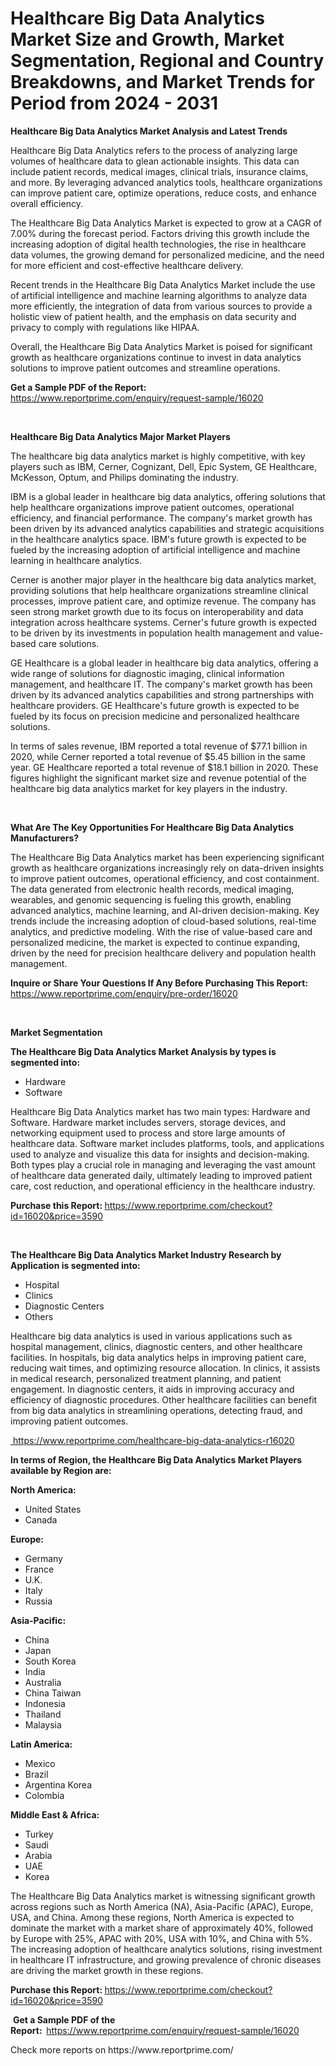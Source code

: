 <p><h1>Healthcare Big Data Analytics Market Size and Growth, Market Segmentation, Regional and Country Breakdowns, and Market Trends for Period from 2024 -  2031</h1></p><p><strong>Healthcare Big Data Analytics Market Analysis and Latest Trends</strong></p>
<p><p>Healthcare Big Data Analytics refers to the process of analyzing large volumes of healthcare data to glean actionable insights. This data can include patient records, medical images, clinical trials, insurance claims, and more. By leveraging advanced analytics tools, healthcare organizations can improve patient care, optimize operations, reduce costs, and enhance overall efficiency.</p><p>The Healthcare Big Data Analytics Market is expected to grow at a CAGR of 7.00% during the forecast period. Factors driving this growth include the increasing adoption of digital health technologies, the rise in healthcare data volumes, the growing demand for personalized medicine, and the need for more efficient and cost-effective healthcare delivery.</p><p>Recent trends in the Healthcare Big Data Analytics Market include the use of artificial intelligence and machine learning algorithms to analyze data more efficiently, the integration of data from various sources to provide a holistic view of patient health, and the emphasis on data security and privacy to comply with regulations like HIPAA.</p><p>Overall, the Healthcare Big Data Analytics Market is poised for significant growth as healthcare organizations continue to invest in data analytics solutions to improve patient outcomes and streamline operations.</p></p>
<p><strong>Get a Sample PDF of the Report:&nbsp;</strong> <a href="https://www.reportprime.com/enquiry/request-sample/16020">https://www.reportprime.com/enquiry/request-sample/16020</a></p>
<p>&nbsp;</p>
<p><strong>Healthcare Big Data Analytics Major Market Players</strong></p>
<p><p>The healthcare big data analytics market is highly competitive, with key players such as IBM, Cerner, Cognizant, Dell, Epic System, GE Healthcare, McKesson, Optum, and Philips dominating the industry. </p><p>IBM is a global leader in healthcare big data analytics, offering solutions that help healthcare organizations improve patient outcomes, operational efficiency, and financial performance. The company's market growth has been driven by its advanced analytics capabilities and strategic acquisitions in the healthcare analytics space. IBM's future growth is expected to be fueled by the increasing adoption of artificial intelligence and machine learning in healthcare analytics.</p><p>Cerner is another major player in the healthcare big data analytics market, providing solutions that help healthcare organizations streamline clinical processes, improve patient care, and optimize revenue. The company has seen strong market growth due to its focus on interoperability and data integration across healthcare systems. Cerner's future growth is expected to be driven by its investments in population health management and value-based care solutions.</p><p>GE Healthcare is a global leader in healthcare big data analytics, offering a wide range of solutions for diagnostic imaging, clinical information management, and healthcare IT. The company's market growth has been driven by its advanced analytics capabilities and strong partnerships with healthcare providers. GE Healthcare's future growth is expected to be fueled by its focus on precision medicine and personalized healthcare solutions.</p><p>In terms of sales revenue, IBM reported a total revenue of $77.1 billion in 2020, while Cerner reported a total revenue of $5.45 billion in the same year. GE Healthcare reported a total revenue of $18.1 billion in 2020. These figures highlight the significant market size and revenue potential of the healthcare big data analytics market for key players in the industry.</p></p>
<p>&nbsp;</p>
<p><strong>What Are The Key Opportunities For Healthcare Big Data Analytics Manufacturers?</strong></p>
<p><p>The Healthcare Big Data Analytics market has been experiencing significant growth as healthcare organizations increasingly rely on data-driven insights to improve patient outcomes, operational efficiency, and cost containment. The data generated from electronic health records, medical imaging, wearables, and genomic sequencing is fueling this growth, enabling advanced analytics, machine learning, and AI-driven decision-making. Key trends include the increasing adoption of cloud-based solutions, real-time analytics, and predictive modeling. With the rise of value-based care and personalized medicine, the market is expected to continue expanding, driven by the need for precision healthcare delivery and population health management.</p></p>
<p><strong>Inquire or Share Your Questions If Any Before Purchasing This Report:</strong> <a href="https://www.reportprime.com/enquiry/pre-order/16020">https://www.reportprime.com/enquiry/pre-order/16020</a></p>
<p>&nbsp;</p>
<p><strong>Market Segmentation</strong></p>
<p><strong>The Healthcare Big Data Analytics Market Analysis by types is segmented into:</strong></p>
<p><ul><li>Hardware</li><li>Software</li></ul></p>
<p><p>Healthcare Big Data Analytics market has two main types: Hardware and Software. Hardware market includes servers, storage devices, and networking equipment used to process and store large amounts of healthcare data. Software market includes platforms, tools, and applications used to analyze and visualize this data for insights and decision-making. Both types play a crucial role in managing and leveraging the vast amount of healthcare data generated daily, ultimately leading to improved patient care, cost reduction, and operational efficiency in the healthcare industry.</p></p>
<p><strong>Purchase this Report:&nbsp;</strong><a href="https://www.reportprime.com/checkout?id=16020&price=3590">https://www.reportprime.com/checkout?id=16020&price=3590</a></p>
<p>&nbsp;</p>
<p><strong>The Healthcare Big Data Analytics Market Industry Research by Application is segmented into:</strong></p>
<p><ul><li>Hospital</li><li>Clinics</li><li>Diagnostic Centers</li><li>Others</li></ul></p>
<p><p>Healthcare big data analytics is used in various applications such as hospital management, clinics, diagnostic centers, and other healthcare facilities. In hospitals, big data analytics helps in improving patient care, reducing wait times, and optimizing resource allocation. In clinics, it assists in medical research, personalized treatment planning, and patient engagement. In diagnostic centers, it aids in improving accuracy and efficiency of diagnostic procedures. Other healthcare facilities can benefit from big data analytics in streamlining operations, detecting fraud, and improving patient outcomes.</p></p>
<p><a href="https://www.reportprime.com/healthcare-big-data-analytics-r16020">&nbsp;https://www.reportprime.com/healthcare-big-data-analytics-r16020</a></p>
<p><strong>In terms of Region, the Healthcare Big Data Analytics Market Players available by Region are:</strong></p>
<p>
    <p> <strong> North America: </strong>
        <ul>
            <li>United States</li>
            <li>Canada</li>
        </ul>
        </p> 
    <p> <strong> Europe: </strong>
        <ul>
            <li>Germany</li>
            <li>France</li>
            <li>U.K.</li>
            <li>Italy</li>
            <li>Russia</li>
        </ul>
        </p> 
    <p> <strong> Asia-Pacific: </strong>
        <ul>
            <li>China</li>
            <li>Japan</li>
            <li>South Korea</li>
            <li>India</li>
            <li>Australia</li>
            <li>China Taiwan</li>
            <li>Indonesia</li>
            <li>Thailand</li>
            <li>Malaysia</li>
        </ul>
        </p> 
    <p> <strong> Latin America: </strong>
        <ul>
            <li>Mexico</li>
            <li>Brazil</li>
            <li>Argentina Korea</li>
            <li>Colombia</li>
        </ul>
        </p> 
    <p> <strong> Middle East & Africa: </strong>
        <ul>
            <li>Turkey</li>
            <li>Saudi</li>
            <li>Arabia</li>
            <li>UAE</li>
            <li>Korea</li>
        </ul>
    </p>
    </p>
<p><p>The Healthcare Big Data Analytics market is witnessing significant growth across regions such as North America (NA), Asia-Pacific (APAC), Europe, USA, and China. Among these regions, North America is expected to dominate the market with a market share of approximately 40%, followed by Europe with 25%, APAC with 20%, USA with 10%, and China with 5%. The increasing adoption of healthcare analytics solutions, rising investment in healthcare IT infrastructure, and growing prevalence of chronic diseases are driving the market growth in these regions.</p></p>
<p><strong>Purchase this Report: </strong><a href="https://www.reportprime.com/checkout?id=16020&price=3590">https://www.reportprime.com/checkout?id=16020&price=3590</a></p>
<p>&nbsp;<strong>Get a Sample PDF of the Report:&nbsp;&nbsp;</strong><a href="https://www.reportprime.com/enquiry/request-sample/16020">https://www.reportprime.com/enquiry/request-sample/16020</a></p>
<p><strong></strong></p>
<p>Check more reports on https://www.reportprime.com/</p>